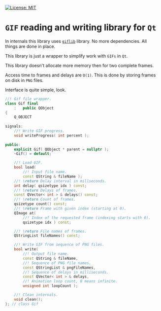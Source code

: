 [![License: MIT](https://img.shields.io/badge/license-MIT-blue.svg)](https://opensource.org/licenses/MIT)

# `GIF` reading and writing library for `Qt`

In internals this library uses [`giflib`](https://giflib.sourceforge.net/) library.
No more dependencies. All things are done in place.

This library is just a wrapper to simplify work with `GIFs` in `Qt`.

This library doesn't allocate more memory then for two complete frames.

Access time to frames and delays are `O(1)`. This is done by storing frames on
disk in `PNG` files.

Interface is quite simple, look.

```cpp
//! Gif file wrapper.
class Gif final
	:	public QObject
{
	Q_OBJECT
	
signals:
	//! Write GIF progress.
	void writeProgress( int percent );
	
public:
	explicit Gif( QObject * parent = nullptr );
	~Gif() = default;

	//! Load GIF.
	bool load(
		//! Input file name.
		const QString & fileName );
	//! \return Delay interval in millseconds.
	int delay( qsizetype idx ) const;
	//! \return Delays of frames.
	const QVector< int > & delays() const;
	//! \return Count of frames.
	qsizetype count() const;
	//! \return Frame with given index (starting at 0).
	QImage at(
		//! Index of the requested frame (indexing starts with 0).
		qsizetype idx ) const;

	//! \return File names of frames.
	QStringList fileNames() const;

	//! Write GIF from sequence of PNG files.
	bool write(
		//! Output file name.
		const QString & fileName,
		//! Sequence of PNG file names.
		const QStringList & pngFileNames,
		//! Sequence of delays in milliseconds.
		const QVector< int > & delays,
		//! Animation loop count, 0 means infinite.
		unsigned int loopCount );

	//! Clean internals.
	void clean();
}; // class Gif
```